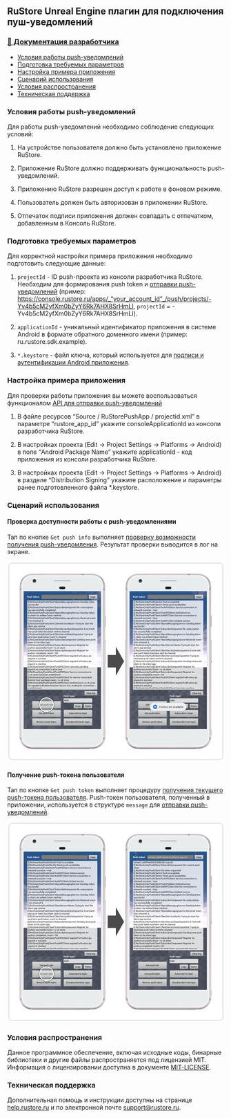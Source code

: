 ## RuStore Unreal Engine плагин для подключения пуш-уведомлений

### [🔗 Документация разработчика][10]

- [Условия работы push-уведомлений](#Условия-работы-push-уведомлений)
- [Подготовка требуемых параметров](#Подготовка-требуемых-параметров)
- [Настройка примера приложения](#Настройка-примера-приложения)
- [Сценарий использования](#Сценарий-использования)
- [Условия распространения](#Условия-распространения)
- [Техническая поддержка](#Техническая-поддержка)


### Условия работы push-уведомлений

Для работы push-уведомлений необходимо соблюдение следующих условий:

1. На устройстве пользователя должно быть установлено приложение RuStore.

2. Приложение RuStore должно поддерживать функциональность push-уведомлений.

3. Приложению RuStore разрешен доступ к работе в фоновом режиме.

4. Пользователь должен быть авторизован в приложении RuStore.

5. Отпечаток подписи приложения должен совпадать с отпечатком, добавленным в Консоль RuStore.


### Подготовка требуемых параметров

Для корректной настройки примера приложения необходимо подготовить следующие данные:

1. `projectId` - ID push-проекта из консоли разработчика RuStore. Необходим для формирования push token и [отправки push-уведомлений](https://www.rustore.ru/help/sdk/push-notifications/send-push-notifications) (пример: https://console.rustore.ru/apps/_“your_account_id”_/push/projects/-Yv4b5cM2yfXm0bZyY6Rk7AHX8SrHmLI, `projectId` = -Yv4b5cM2yfXm0bZyY6Rk7AHX8SrHmLI).

2. `applicationId` - уникальный идентификатор приложения в системе Android в формате обратного доменного имени (пример: ru.rustore.sdk.example).

3. `*.keystore` - файл ключа, который используется для [подписи и аутентификации Android приложения](https://www.rustore.ru/help/developers/publishing-and-verifying-apps/app-publication/apk-signature/).


### Настройка примера приложения

Для проверки работы приложения вы можете воспользоваться функционалом [API для отправки push-уведомлений](https://www.rustore.ru/help/sdk/push-notifications/send-push-notifications)

1. В файле ресурсов “Source / RuStorePushApp / projectid.xml” в параметре “rustore_app_id” укажите consoleApplicationId из консоли разработчика RuStore.

2. В настройках проекта (Edit → Project Settings → Platforms → Android) в поле “Android Package Name” укажите applicationId - код приложения из консоли разработчика RuStore.

3. В настройках проекта (Edit → Project Settings → Platforms → Android) в разделе “Distribution Signing” укажите расположение и параметры ранее подготовленного файла *.keystore.


### Сценарий использования

#### Проверка доступности работы с push-уведомлениями

Тап по кнопке `Get push info` выполняет [проверку возможности получения push-уведомления][20]. Результат проверки выводится в лог на экране.

![Проверка доступности работы с push-уведомлениями](images/01_check_push_availability.png)


#### Получение push-токена пользователя

Тап по кнопке `Get push token` выполняет процедуру [получения текущего push-токена пользователя][30]. Push-токен пользователя, полученный в приложении, используется в структуре `message` для [отправки push-уведомлений](https://www.rustore.ru/help/sdk/push-notifications/send-push-notifications).

![Получение push-токена пользователя](images/02_get_push_token.png)


### Условия распространения

Данное программное обеспечение, включая исходные коды, бинарные библиотеки и другие файлы распространяется под лицензией MIT. Информация о лицензировании доступна в документе [MIT-LICENSE](../MIT-LICENSE.txt).


### Техническая поддержка

Дополнительная помощь и инструкции доступны на странице [help.rustore.ru](https://help.rustore.ru/) и по электронной почте [support@rustore.ru](mailto:support@rustore.ru).

[10]: https://www.rustore.ru/help/sdk/push-notifications/unreal/6-5-1
[20]: https://www.rustore.ru/help/sdk/push-notifications/unreal/6-5-1#get-push-check
[30]: https://www.rustore.ru/help/sdk/push-notifications/unreal/6-5-1#get-push-token

